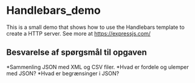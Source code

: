 # Handlebars_demo
This is a small demo that shows how to use the Handlebars template to create a HTTP server. See more at https://expressjs.com/  

## Besvarelse af spørgsmål til opgaven
*Sammenling JSON med XML og CSV filer. 
*Hvad er fordele og ulemper med JSON?
*Hvad er begrænsinger i JSON?
